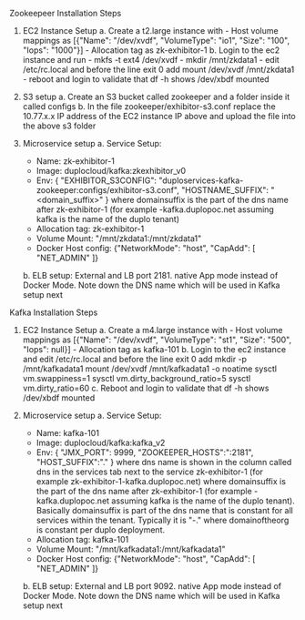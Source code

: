 Zookeepeer Installation Steps

1. EC2 Instance Setup
	a. Create a t2.large instance with 
		- Host volume mappings as [{"Name": "/dev/xvdf", "VolumeType": "io1", "Size": "100", "Iops": "1000"}]
		- Allocation tag as zk-exhibitor-1
	b. Login to the ec2 instance and run
		- mkfs -t ext4 /dev/xvdf
		- mkdir /mnt/zkdata1
		- edit /etc/rc.local and before the line exit 0 add mount /dev/xvdf /mnt/zkdata1
		- reboot and login to validate that df -h shows /dev/xbdf mounted
2. S3 setup
   a. Create an S3 bucket called zookeeper and a folder inside it called configs
   b. In the file zookeeper/exhibitor-s3.conf replace the 10.77.x.x IP address of the EC2 instance IP above and upload the file into the above s3 folder

3. Microservice setup
   a. Service Setup:
   	- Name: zk-exhibitor-1
   	- Image: duplocloud/kafka:zkexhibitor_v0
   	- Env: { "EXHIBITOR_S3CONFIG": "duploservices-kafka-zookeeper:configs/exhibitor-s3.conf", "HOSTNAME_SUFFIX": "<domain_suffix>" } where domainsuffix is the part of the dns name after zk-exhibitor-1 (for example -kafka.duplopoc.net assuming kafka is the name of the duplo tenant)
   	- Allocation tag: zk-exhibitor-1
   	- Volume Mount: "/mnt/zkdata1:/mnt/zkdata1"
   	- Docker Host config: {"NetworkMode": "host", "CapAdd": [ "NET_ADMIN" ]}

   b. ELB setup: External and LB port 2181. native App mode instead of Docker Mode. Note down the DNS name which will be used in Kafka setup next


Kafka Installation Steps

1. EC2 Instance Setup
	a. Create a m4.large instance with 
		- Host volume mappings as [{"Name": "/dev/xvdf", "VolumeType": "st1", "Size": "500", "Iops": null}]
		- Allocation tag as kafka-101
	b. Login to the ec2 instance and edit /etc/rc.local and before the line exit 0 add 
	    mkdir -p /mnt/kafkadata1
		mount /dev/xvdf /mnt/kafkadata1 -o noatime
		sysctl vm.swappiness=1
		sysctl vm.dirty_background_ratio=5
		sysctl vm.dirty_ratio=60 
	c. Reboot and login to validate that df -h shows /dev/xbdf mounted

3. Microservice setup
   a. Service Setup:
   	- Name: kafka-101
   	- Image: duplocloud/kafka:kafka_v2
   	- Env: { "JMX_PORT": 9999, "ZOOKEEPER_HOSTS":"<dnsname>:2181", "HOST_SUFFIX":".<dnsdomain>" } where dns name is shown in the column called dns in the services tab next to the service zk-exhibitor-1 (for example zk-exhibitor-1-kafka.duplopoc.net) where domainsuffix is the part of the dns name after zk-exhibitor-1 (for example -kafka.duplopoc.net assuming kafka is the name of the duplo tenant). Basically domainsuffix is part of the dns name that is constant for all services within the tenant. Typically it is "-<tenantname>.<domainoftheorg>" where domainoftheorg is constant per duplo deployment.
   	- Allocation tag: kafka-101
   	- Volume Mount: "/mnt/kafkadata1:/mnt/kafkadata1"
   	- Docker Host config: {"NetworkMode": "host", "CapAdd": [ "NET_ADMIN" ]}

   b. ELB setup: External and LB port 9092. native App mode instead of Docker Mode. Note down the DNS name which will be used in Kafka setup next



